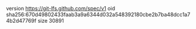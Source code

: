 version https://git-lfs.github.com/spec/v1
oid sha256:670d49802433faab3a9a6344d032a548392180cbe2b7ba48dcc1a74b2d47769f
size 30891
